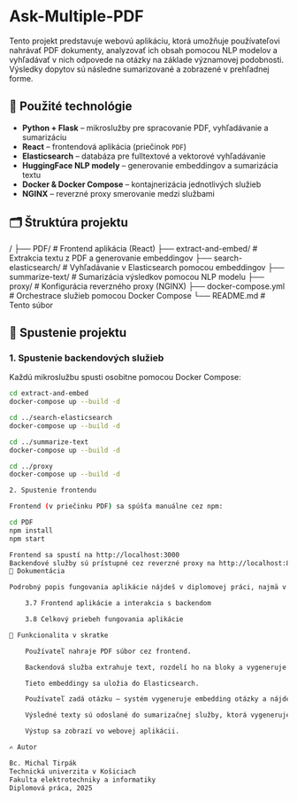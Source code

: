 # Ask-Multiple-PDF

Tento projekt predstavuje webovú aplikáciu, ktorá umožňuje používateľovi nahrávať PDF dokumenty, analyzovať ich obsah pomocou NLP modelov a vyhľadávať v nich odpovede na otázky na základe významovej podobnosti. Výsledky dopytov sú následne sumarizované a zobrazené v prehľadnej forme.

## 🔧 Použité technológie

- **Python + Flask** – mikroslužby pre spracovanie PDF, vyhľadávanie a sumarizáciu
- **React** – frontendová aplikácia (priečinok `PDF`)
- **Elasticsearch** – databáza pre fulltextové a vektorové vyhľadávanie
- **HuggingFace NLP modely** – generovanie embeddingov a sumarizácia textu
- **Docker & Docker Compose** – kontajnerizácia jednotlivých služieb
- **NGINX** – reverzné proxy smerovanie medzi službami

## 🗂️ Štruktúra projektu

/ ├── PDF/ # Frontend aplikácia (React) ├── extract-and-embed/ # Extrakcia textu z PDF a generovanie embeddingov ├── search-elasticsearch/ # Vyhľadávanie v Elasticsearch pomocou embeddingov ├── summarize-text/ # Sumarizácia výsledkov pomocou NLP modelu ├── proxy/ # Konfigurácia reverzného proxy (NGINX) ├── docker-compose.yml # Orchestrace služieb pomocou Docker Compose └── README.md # Tento súbor


## 🚀 Spustenie projektu

### 1. Spustenie backendových služieb

Každú mikroslužbu spusti osobitne pomocou Docker Compose:

```bash
cd extract-and-embed
docker-compose up --build -d

cd ../search-elasticsearch
docker-compose up --build -d

cd ../summarize-text
docker-compose up --build -d

cd ../proxy
docker-compose up --build -d

2. Spustenie frontendu

Frontend (v priečinku PDF) sa spúšťa manuálne cez npm:

cd PDF
npm install
npm start

Frontend sa spustí na http://localhost:3000
Backendové služby sú prístupné cez reverzné proxy na http://localhost:88.
📄 Dokumentácia

Podrobný popis fungovania aplikácie nájdeš v diplomovej práci, najmä v kapitolách:

    3.7 Frontend aplikácie a interakcia s backendom

    3.8 Celkový priebeh fungovania aplikácie

🧠 Funkcionalita v skratke

    Používateľ nahraje PDF súbor cez frontend.

    Backendová služba extrahuje text, rozdelí ho na bloky a vygeneruje embeddingy.

    Tieto embeddingy sa uložia do Elasticsearch.

    Používateľ zadá otázku – systém vygeneruje embedding otázky a nájde podobné texty.

    Výsledné texty sú odoslané do sumarizačnej služby, ktorá vygeneruje zhrnutie.

    Výstup sa zobrazí vo webovej aplikácii.

✍️ Autor

Bc. Michal Tirpák
Technická univerzita v Košiciach
Fakulta elektrotechniky a informatiky
Diplomová práca, 2025
